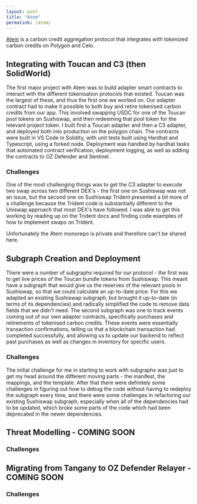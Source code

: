 ```yaml
---
layout: post
title: "Atem"
permalink: /atem/
---
```

[Atem](https://app.atem.earth/) is a carbon credit aggregation protocol that integrates with tokenized carbon credits on Polygon and Celo. 

## Integrating with Toucan and C3 (then SolidWorld)
The first major project with Atem was to build adapter smart contracts to interact with the different tokenisation protocols that existed. Toucan was the largest of these, and thus the first one we worked on. Our adapter contract had to make it possible to both buy and retire tokenised carbon credits from our app. This involved swapping USDC for one of the Toucan pool tokens on Sushiswap, and then redeeming that pool token for the relevant project token.
I built first a Toucan adapter and then a C3 adapter, and deployed both into production on the polygon chain. The contracts were built in VS Code in Solidity, with unit tests built using Hardhat and Typescript, using a forked node. Deployment was handled by hardhat tasks that automated contract verification, deployment logging, as well as adding the contracts to OZ Defender and Sentinel.
### Challenges
One of the most challenging things was to get the C3 adapter to execute two swap across two different DEX's - the first one on Sushiswap was not an issue, but the second one on Sushiswap Trident presented a bit more of a challenge because the Trident code is substantially different to the Uniswap approach that most DEX's have followed. I was able to get this working by reading up on the Trident docs and finding code examples of how to implement swaps on Trident.

Unfortunately the Atem monorepo is private and therefore can't be shared here.

## Subgraph Creation and Deployment
There were a number of subgraphs required for our protocol - the first was to get live prices of the Toucan bundle tokens from Sushiswap. This meant have a subgraph that would give us the reserves of the relevant pools in Sushiswap, so that we could calculate an up-to-date price. For this we adapted an existing Sushiswap subgraph, but brought it up-to-date (in terms of its dependencies) and radically simplified the code to remove data fields that we didn't need.
The second subgraph was one to track events coming out of our own adapter contracts, specifically purchases and retirements of tokenised carbon credits. These events were essentially transaction confirmations, telling us that a blockchain transaction had completed successfully, and allowing us to update our backend to reflect past purchases as well as changes in inventory for specific users. 

### Challenges
The initial challenge for me in starting to work with subgraphs was just to get my head around the different moving parts - the manifest, the mappings, and the template. After that there were definitely some challenges in figuring out how to debug the code without having to redeploy the subgraph every time, and there were some challenges in refactoring our existing Sushiswap subgraph, especially when all of the dependencies had to be updated, which broke some parts of the code which had been deprecated in the newer dependencies.

## Threat Modelling - COMING SOON

### Challenges

## Migrating from Tangany to OZ Defender Relayer - COMING SOON

### Challenges

